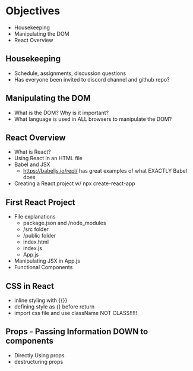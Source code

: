 # Objectives

- Housekeeping
- Manipulating the DOM
- React Overview

## Housekeeping

- Schedule, assignments, discussion questions
- Has everyone been invited to discord channel and github repo?

## Manipulating the DOM

- What is the DOM? Why is it important?
- What language is used in ALL browsers to manipulate the DOM?

## React Overview

- What is React?
- Using React in an HTML file
- Babel and JSX
  - https://babeljs.io/repl/ has great examples of what EXACTLY Babel does
- Creating a React project w/ npx create-react-app

## First React Project

- File explanations
  - package.json and /node_modules
  - /src folder
  - /public folder
  - index.html
  - index.js
  - App.js
- Manipulating JSX in App.js
- Functional Components

## CSS in React

- inline styling with {{}}
- defining style as {} before return
- import css file and use className NOT CLASS!!!!!

## Props - Passing Information DOWN to components

- Directly Using props
- destructuring props
